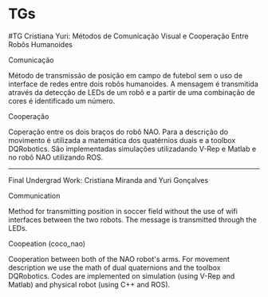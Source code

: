# TGs

#TG Cristiana Yuri: Métodos de Comunicação Visual e Cooperação Entre Robôs Humanoides

  Comunicação
  
  Método de transmissão de posição em campo de futebol sem o uso de interface de redes entre dois robôs humanoides. A mensagem é transmitida através da detecção de LEDs de um robô e a partir de uma combinação de cores é identificado um número.
  
  Cooperação
  
  Coperação entre os dois braços do robô NAO. Para a descrição do movimento é utilizada a matemática dos quatérnios duais e a toolbox DQRobotics. São implementadas simulações utilizadando V-Rep e Matlab e no robô NAO utilizando ROS.


___________________________________________________________


Final Undergrad Work: Cristiana Miranda and Yuri Gonçalves

Communication

Method for transmitting position in soccer field without the use of wifi interfaces between the two robots. The message is transmitted through the LEDs.

Coopeation (coco_nao)

Cooperation between both of the NAO robot's arms. For movement description we use the math of dual quaternions and the toolbox DQRobotics. Codes are implemented on simulation (using V-Rep and Matlab) and physical robot (using C++ and ROS).

